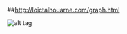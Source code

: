 ##http://loictalhouarne.com/graph.html

![alt tag](https://cloud.githubusercontent.com/assets/6429764/4780015/9be5b1f6-5c52-11e4-9dd6-02aa8ccc0e06.png)
